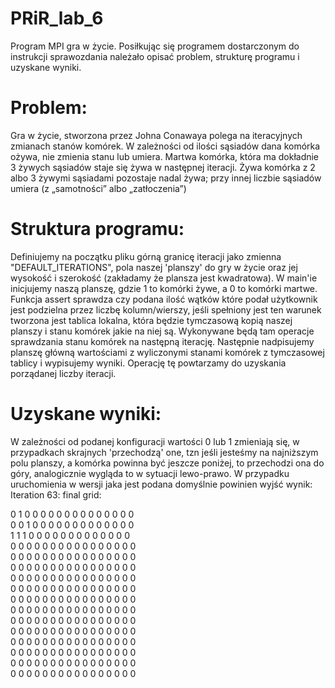 # PRiR_lab_6
Program MPI gra w życie. Posiłkując się programem dostarczonym do instrukcji sprawozdania należało opisać problem, strukturę programu i uzyskane wyniki.
# Problem: 
Gra w życie, stworzona przez Johna Conawaya polega na iteracyjnych zmianach stanów komórek. W zależności od ilości sąsiadów dana komórka ożywa, nie zmienia stanu lub umiera. Martwa komórka, która ma dokładnie 3 żywych sąsiadów staje się żywa w następnej iteracji. Żywa komórka z 2 albo 3 żywymi sąsiadami pozostaje nadal żywa; przy innej liczbie sąsiadów umiera (z „samotności” albo „zatłoczenia”)
# Struktura programu: 
Definiujemy na początku pliku górną granicę iteracji jako zmienna "DEFAULT_ITERATIONS", pola naszej 'planszy' do gry w życie oraz jej wysokość i szerokość (zakładamy że plansza jest kwadratowa). W main'ie inicjujemy naszą planszę, gdzie 1 to komórki żywe, a 0 to komórki martwe. Funkcja assert sprawdza czy podana ilość wątków które podał użytkownik jest podzielna przez liczbę kolumn/wierszy, jeśli spełniony jest ten warunek tworzona jest tablica lokalna, która będzie tymczasową kopią naszej planszy i stanu komórek jakie na niej są. Wykonywane będą tam operacje sprawdzania stanu komórek na następną iterację. Następnie nadpisujemy planszę główną wartościami z wyliczonymi stanami komórek z tymczasowej tablicy i wypisujemy wyniki. Operację tę powtarzamy do uzyskania porządanej liczby iteracji.
# Uzyskane wyniki: 
W zależności od podanej konfiguracji wartości 0 lub 1 zmieniają się, w przypadkach skrajnych 'przechodzą' one, tzn jeśli jesteśmy na najniższym polu planszy, a komórka powinna być jeszcze poniżej, to przechodzi ona do góry, analogicznie wygląda to w sytuacji lewo-prawo. W przypadku uruchomienia w wersji jaka jest podana domyślnie powinien wyjść wynik:
Iteration 63: final grid:

0  1  0  0  0  0  0  0  0  0  0  0  0  0  0  0  
0  0  1  0  0  0  0  0  0  0  0  0  0  0  0  0  
1  1  1  0  0  0  0  0  0  0  0  0  0  0  0  0  
0  0  0  0  0  0  0  0  0  0  0  0  0  0  0  0  
0  0  0  0  0  0  0  0  0  0  0  0  0  0  0  0  
0  0  0  0  0  0  0  0  0  0  0  0  0  0  0  0  
0  0  0  0  0  0  0  0  0  0  0  0  0  0  0  0  
0  0  0  0  0  0  0  0  0  0  0  0  0  0  0  0  
0  0  0  0  0  0  0  0  0  0  0  0  0  0  0  0  
0  0  0  0  0  0  0  0  0  0  0  0  0  0  0  0  
0  0  0  0  0  0  0  0  0  0  0  0  0  0  0  0  
0  0  0  0  0  0  0  0  0  0  0  0  0  0  0  0  
0  0  0  0  0  0  0  0  0  0  0  0  0  0  0  0  
0  0  0  0  0  0  0  0  0  0  0  0  0  0  0  0  
0  0  0  0  0  0  0  0  0  0  0  0  0  0  0  0  
0  0  0  0  0  0  0  0  0  0  0  0  0  0  0  0  
